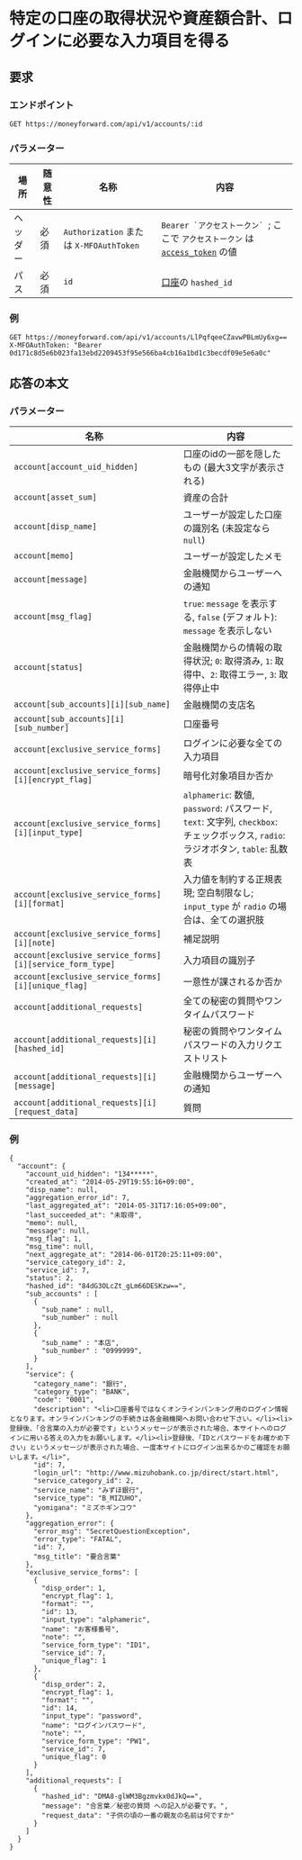 # 特定の口座の取得状況や資産額合計、ログインに必要な入力項目を得る

## 要求

### エンドポイント

```
GET https://moneyforward.com/api/v1/accounts/:id
```

### パラメーター

場所 | 随意性 | 名称 | 内容
---- | ---- | ---- | ---
ヘッダー | 必須 | `Authorization` または `X-MFOAuthToken` | ```Bearer `アクセストークン` ```; ここで `アクセストークン` は [`access_token`](token.md) の値
パス | 必須 | `id` | [口座](accounts_index.md)の `hashed_id`

### 例

```
GET https://moneyforward.com/api/v1/accounts/LlPqfqeeCZavwPBLmUy6xg==
X-MFOAuthToken: "Bearer 0d171c8d5e6b023fa13ebd2209453f95e566ba4cb16a1bd1c3becdf09e5e6a0c"
```

## 応答の本文

### パラメーター

名称 | 内容
---- | ---
`account[account_uid_hidden]` | 口座のidの一部を隠したもの (最大3文字が表示される)
`account[asset_sum]` | 資産の合計
`account[disp_name]` | ユーザーが設定した口座の識別名 (未設定なら `null`)
`account[memo]` | ユーザーが設定したメモ
`account[message]` | 金融機関からユーザーへの通知
`account[msg_flag]` | `true`: `message` を表示する, `false` (デフォルト): `message` を表示しない
`account[status]` | 金融機関からの情報の取得状況; `0`: 取得済み, `1`: 取得中、`2`: 取得エラー, `3`: 取得停止中
`account[sub_accounts][i][sub_name]` | 金融機関の支店名
`account[sub_accounts][i][sub_number]` | 口座番号
`account[exclusive_service_forms]` | ログインに必要な全ての入力項目
`account[exclusive_service_forms][i][encrypt_flag]` | 暗号化対象項目か否か
`account[exclusive_service_forms][i][input_type]` | `alphameric`: 数値, `password`: パスワード, `text`: 文字列, `checkbox`: チェックボックス, `radio`: ラジオボタン, `table`: 乱数表
`account[exclusive_service_forms][i][format]` | 入力値を制約する正規表現; 空白制限なし; `input_type` が `radio` の場合は、全ての選択肢
`account[exclusive_service_forms][i][note]` | 補足説明
`account[exclusive_service_forms][i][service_form_type]` | 入力項目の識別子
`account[exclusive_service_forms][i][unique_flag]` | 一意性が課されるか否か
`account[additional_requests]` | 全ての秘密の質問やワンタイムパスワード
`account[additional_requests][i][hashed_id]` | 秘密の質問やワンタイムパスワードの入力リクエストリスト
`account[additional_requests][i][message]` | 金融機関からユーザーへの通知
`account[additional_requests][i][request_data]` | 質問

### 例

```
{
  "account": {
    "account_uid_hidden": "134*****",
    "created_at": "2014-05-29T19:55:16+09:00",
    "disp_name": null,
    "aggregation_error_id": 7,
    "last_aggregated_at": "2014-05-31T17:16:05+09:00",
    "last_succeeded_at": "未取得",
    "memo": null,
    "message": null,
    "msg_flag": 1,
    "msg_time": null,
    "next_aggregate_at": "2014-06-01T20:25:11+09:00",
    "service_category_id": 2,
    "service_id": 7,
    "status": 2,
    "hashed_id": "84dG3OLcZt_gLm66DESKzw==",
    "sub_accounts" : [
      {
        "sub_name" : null,
        "sub_number" : null
      },
      {
        "sub_name" : "本店",
        "sub_number" : "0999999",
      }
    ],
    "service": {
      "category_name": "銀行",
      "category_type": "BANK",
      "code": "0001",
      "description": "<li>口座番号ではなくオンラインバンキング用のログイン情報となります。オンラインバンキングの手続きは各金融機関へお問い合わせ下さい。</li><li>登録後、「合言葉の入力が必要です」というメッセージが表示された場合、本サイトへのログインに用いる答えの入力をお願いします。</li><li>登録後、「IDとパスワードをお確かめ下さい」というメッセージが表示された場合、一度本サイトにログイン出来るかのご確認をお願いします。</li>",
      "id": 7,
      "login_url": "http://www.mizuhobank.co.jp/direct/start.html",
      "service_category_id": 2,
      "service_name": "みずほ銀行",
      "service_type": "B_MIZUHO",
      "yomigana": "ミズホギンコウ"
    },
    "aggregation_error": {
      "error_msg": "SecretQuestionException",
      "error_type": "FATAL",
      "id": 7,
      "msg_title": "要合言葉"
    },
    "exclusive_service_forms": [
      {
        "disp_order": 1,
        "encrypt_flag": 1,
        "format": "",
        "id": 13,
        "input_type": "alphameric",
        "name": "お客様番号",
        "note": "",
        "service_form_type": "ID1",
        "service_id": 7,
        "unique_flag": 1
      },
      {
        "disp_order": 2,
        "encrypt_flag": 1,
        "format": "",
        "id": 14,
        "input_type": "password",
        "name": "ログインパスワード",
        "note": "",
        "service_form_type": "PW1",
        "service_id": 7,
        "unique_flag": 0
      }
    ],
    "additional_requests": [
      {
        "hashed_id": "DMA8-glWM3Bgzmvkx0dJkQ==",
        "message": "合言葉／秘密の質問 への記入が必要です。",
        "request_data": "子供の頃の一番の親友の名前は何ですか"
      }
    ]
  }
}
```
